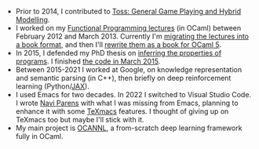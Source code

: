 * Prior to 2014, I contributed to [Toss: General Game Playing and Hybrid Modelling](https://toss.sourceforge.net).
* I worked on my [Functional Programming lectures](https://ii.uni.wroc.pl/~lukstafi/FPcourse) (in OCaml) between February 2012 and March 2013. Currently I'm [migrating the lectures into a book format](https://lukstafi.github.io/curious-ocaml/old_lectures_as_book.html), and then I'll [rewrite them as a book for OCaml 5](https://lukstafi.github.io/curious-ocaml/new_book.html).
* In 2015, I defended my PhD thesis on [inferring the properties of programs](http://ii.uni.wroc.pl/~lukstafi/pmwiki/uploads/Infer/invargent-simple-slides.pdf). I finished [the code in March 2015](https://github.com/lukstafi/invargent).
* Between 2015-2021 I worked at Google, on knowledge representation and semantic parsing (in C++), then briefly on deep reinforcement learning (Python/[JAX](https://github.com/google/jax)).
* I used Emacs for two decades. In 2022 I switched to Visual Studio Code. I wrote [Navi Parens](https://github.com/lukstafi/navi-parens) with what I was missing from Emacs, planning to enhance it with some [TeXmacs](https://texmacs.org) features. I thought of giving up on TeXmacs too but maybe I'll stick with it.
* My main project is [OCANNL](https://github.com/lukstafi/ocannl), a from-scratch deep learning framework fully in OCaml.
